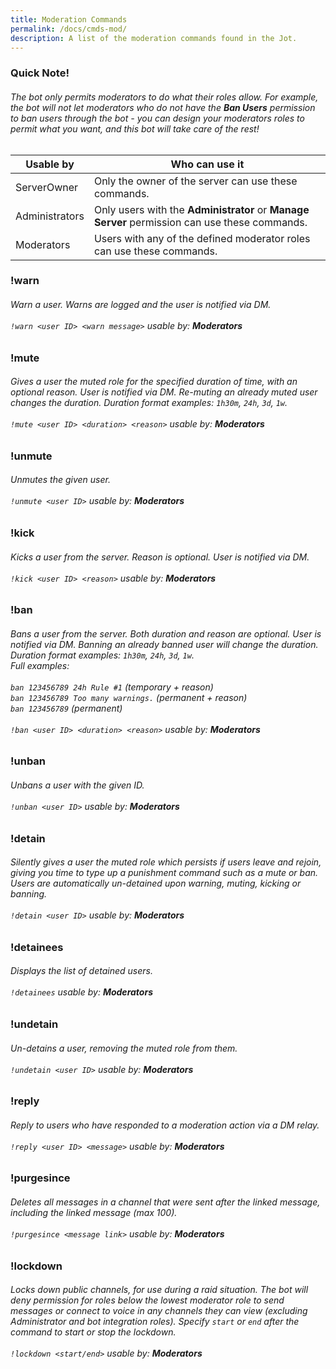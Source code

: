 ```yaml
---
title: Moderation Commands
permalink: /docs/cmds-mod/
description: A list of the moderation commands found in the Jot.
---
```

<div class="panel panel-info">
	<div class="panel-heading">
		<h3 class="panel-title" id="warn">Quick Note!</h3>
	</div>
	<div class="panel-body">
    <table class="table table-striped table-hover ">
    <thead>
      <h6>The bot only permits moderators to do what their roles allow. For example, the bot will not let moderators who do not have the <strong>Ban Users</strong> permission to ban users through the bot - you can design your moderators roles to permit what you want, and this bot will take care of the rest!</h6>
      <tr>
        <th>Usable by</th>
        <th>Who can use it</th>
      </tr>
    </thead>
    <tbody>
      <tr>
        <td>ServerOwner</td>
        <td>Only the owner of the server can use these commands.</td>
      </tr>
      <tr>
        <td>Administrators</td>
        <td>Only users with the <strong>Administrator</strong> or <strong>Manage Server</strong> permission can use these commands.</td>
      </tr>
      <tr>
        <td>Moderators</td>
        <td>Users with any of the defined moderator roles can use these commands.</td>
      </tr>
    </tbody>
    </table>
	</div>
</div>
<div class="panel panel-primary">
	<div class="panel-heading">
		<h3 class="panel-title" id="warn">!warn</h3>
	</div>
	<div class="panel-body">
    <h6>Warn a user. Warns are logged and the user is notified via DM.<br/><br/><code>!warn &lt;user ID&gt; &lt;warn message&gt;</code> usable by: <strong>Moderators</strong></h6>
	</div>
</div>
<div class="panel panel-primary">
	<div class="panel-heading">
		<h3 class="panel-title" id="mute">!mute</h3>
	</div>
	<div class="panel-body">
    <h6>Gives a user the muted role for the specified duration of time, with an optional reason. User is notified via DM. Re-muting an already muted user changes the duration. Duration format examples: <code>1h30m</code>, <code>24h</code>, <code>3d</code>, <code>1w</code>.<br/><br/><code>!mute &lt;user ID&gt; &lt;duration&gt; &lt;reason&gt;</code> usable by: <strong>Moderators</strong></h6>
	</div>
</div>
<div class="panel panel-primary">
	<div class="panel-heading">
		<h3 class="panel-title" id="unmute">!unmute</h3>
	</div>
	<div class="panel-body">
    <h6>Unmutes the given user.<br/><br/><code>!unmute &lt;user ID&gt;</code> usable by: <strong>Moderators</strong></h6>
	</div>
</div>
<div class="panel panel-primary">
	<div class="panel-heading">
		<h3 class="panel-title" id="kick">!kick</h3>
	</div>
	<div class="panel-body">
    <h6>Kicks a user from the server. Reason is optional. User is notified via DM.<br/><br/><code>!kick &lt;user ID&gt; &lt;reason&gt;</code> usable by: <strong>Moderators</strong></h6>
	</div>
</div>
<div class="panel panel-primary">
	<div class="panel-heading">
		<h3 class="panel-title" id="ban">!ban</h3>
	</div>
	<div class="panel-body">
    <h6>Bans a user from the server. Both duration and reason are optional. User is notified via DM. Banning an already banned user will change the duration.<br/>
        Duration format examples: <code>1h30m</code>, <code>24h</code>, <code>3d</code>, <code>1w</code>.<br/>
        Full examples:<br/><br/>
        <code>ban 123456789 24h Rule #1</code> <em>(temporary + reason)</em><br/>
        <code>ban 123456789 Too many warnings.</code> <em>(permanent + reason)</em><br/>
        <code>ban 123456789</code> <em>(permanent)</em><br/><br/><code>!ban &lt;user ID&gt; &lt;duration&gt; &lt;reason&gt;</code> usable by: <strong>Moderators</strong></h6>
	</div>
</div>
<div class="panel panel-primary">
	<div class="panel-heading">
		<h3 class="panel-title" id="unban">!unban</h3>
	</div>
	<div class="panel-body">
    <h6>Unbans a user with the given ID.<br/><br/><code>!unban &lt;user ID&gt;</code> usable by: <strong>Moderators</strong></h6>
	</div>
</div>
<div class="panel panel-primary">
	<div class="panel-heading">
		<h3 class="panel-title" id="detain">!detain</h3>
	</div>
	<div class="panel-body">
    <h6>Silently gives a user the muted role which persists if users leave and rejoin, giving you time to type up a punishment command such as a mute or ban. Users are automatically un-detained upon warning, muting, kicking or banning.<br/><br/><code>!detain &lt;user ID&gt;</code> usable by: <strong>Moderators</strong></h6>
	</div>
</div>
<div class="panel panel-primary">
	<div class="panel-heading">
		<h3 class="panel-title" id="detainees">!detainees</h3>
	</div>
	<div class="panel-body">
    <h6>Displays the list of detained users.<br/><br/><code>!detainees</code> usable by: <strong>Moderators</strong></h6>
	</div>
</div>
<div class="panel panel-primary">
	<div class="panel-heading">
		<h3 class="panel-title" id="undetain">!undetain</h3>
	</div>
	<div class="panel-body">
    <h6>Un-detains a user, removing the muted role from them.<br/><br/><code>!undetain &lt;user ID&gt;</code> usable by: <strong>Moderators</strong></h6>
	</div>
</div>
<div class="panel panel-primary">
	<div class="panel-heading">
		<h3 class="panel-title" id="reply">!reply</h3>
	</div>
	<div class="panel-body">
    <h6>Reply to users who have responded to a moderation action via a DM relay.<br/><br/><code>!reply &lt;user ID&gt; &lt;message&gt;</code> usable by: <strong>Moderators</strong></h6>
	</div>
</div>
<div class="panel panel-primary">
	<div class="panel-heading">
		<h3 class="panel-title" id="purgesince">!purgesince</h3>
	</div>
	<div class="panel-body">
    <h6>Deletes all messages in a channel that were sent after the linked message, including the linked message (max 100).<br/><br/><code>!purgesince &lt;message link&gt;</code> usable by: <strong>Moderators</strong></h6>
	</div>
</div>
<div class="panel panel-primary">
	<div class="panel-heading">
		<h3 class="panel-title" id="lockdown">!lockdown</h3>
	</div>
	<div class="panel-body">
    <h6>Locks down public channels, for use during a raid situation. The bot will deny permission for roles below the lowest moderator role to send messages or connect to voice in any channels they can view (excluding Administrator and bot integration roles). Specify <code>start</code> or <code>end</code> after the command to start or stop the lockdown.<br/><br/><code>!lockdown &lt;start/end&gt;</code> usable by: <strong>Moderators</strong></h6>
	</div>
</div>
